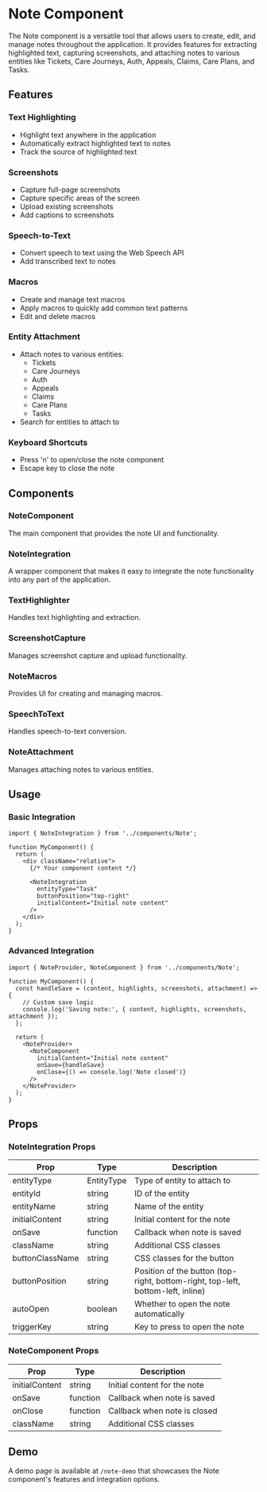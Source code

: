 # Note Component

The Note component is a versatile tool that allows users to create, edit, and manage notes throughout the application. It provides features for extracting highlighted text, capturing screenshots, and attaching notes to various entities like Tickets, Care Journeys, Auth, Appeals, Claims, Care Plans, and Tasks.

## Features

### Text Highlighting
- Highlight text anywhere in the application
- Automatically extract highlighted text to notes
- Track the source of highlighted text

### Screenshots
- Capture full-page screenshots
- Capture specific areas of the screen
- Upload existing screenshots
- Add captions to screenshots

### Speech-to-Text
- Convert speech to text using the Web Speech API
- Add transcribed text to notes

### Macros
- Create and manage text macros
- Apply macros to quickly add common text patterns
- Edit and delete macros

### Entity Attachment
- Attach notes to various entities:
  - Tickets
  - Care Journeys
  - Auth
  - Appeals
  - Claims
  - Care Plans
  - Tasks
- Search for entities to attach to

### Keyboard Shortcuts
- Press 'n' to open/close the note component
- Escape key to close the note

## Components

### NoteComponent
The main component that provides the note UI and functionality.

### NoteIntegration
A wrapper component that makes it easy to integrate the note functionality into any part of the application.

### TextHighlighter
Handles text highlighting and extraction.

### ScreenshotCapture
Manages screenshot capture and upload functionality.

### NoteMacros
Provides UI for creating and managing macros.

### SpeechToText
Handles speech-to-text conversion.

### NoteAttachment
Manages attaching notes to various entities.

## Usage

### Basic Integration

```tsx
import { NoteIntegration } from '../components/Note';

function MyComponent() {
  return (
    <div className="relative">
      {/* Your component content */}
      
      <NoteIntegration 
        entityType="Task"
        buttonPosition="top-right"
        initialContent="Initial note content"
      />
    </div>
  );
}
```

### Advanced Integration

```tsx
import { NoteProvider, NoteComponent } from '../components/Note';

function MyComponent() {
  const handleSave = (content, highlights, screenshots, attachment) => {
    // Custom save logic
    console.log('Saving note:', { content, highlights, screenshots, attachment });
  };

  return (
    <NoteProvider>
      <NoteComponent 
        initialContent="Initial note content"
        onSave={handleSave}
        onClose={() => console.log('Note closed')}
      />
    </NoteProvider>
  );
}
```

## Props

### NoteIntegration Props

| Prop | Type | Description |
|------|------|-------------|
| entityType | EntityType | Type of entity to attach to |
| entityId | string | ID of the entity |
| entityName | string | Name of the entity |
| initialContent | string | Initial content for the note |
| onSave | function | Callback when note is saved |
| className | string | Additional CSS classes |
| buttonClassName | string | CSS classes for the button |
| buttonPosition | string | Position of the button (top-right, bottom-right, top-left, bottom-left, inline) |
| autoOpen | boolean | Whether to open the note automatically |
| triggerKey | string | Key to press to open the note |

### NoteComponent Props

| Prop | Type | Description |
|------|------|-------------|
| initialContent | string | Initial content for the note |
| onSave | function | Callback when note is saved |
| onClose | function | Callback when note is closed |
| className | string | Additional CSS classes |

## Demo

A demo page is available at `/note-demo` that showcases the Note component's features and integration options.
